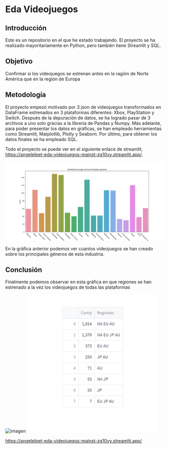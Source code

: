 # Eda Videojuegos
## Introducción
Este es un repositorio en el que he estado trabajando. El proyecto se ha realizado mayoritariamente en Python, pero también tiene Streamlit y SQL.

## Objetivo

Confirmar si los videojuegos se estrenan antes en la ragión de Norte América que en la región de Europa

## Metodología

El proyecto empezó motivado por 3 json de videojuegos transformados en DataFrame estrenados en 3 plataformas diferentes: Xbox, PlayStation y Switch. Después de la depuración de datos, se ha logrado pasar de 3 archivos a uno solo gracias a la librería de Pandas y Numpy. 
Más adelante, para poder presentar los datos en gráficas, se han empleado herramientas como Streamlit, Matplotlib, Plotly y Seaborn.
Por último, para obtener los datos finales se ha empleado SQL.

Todo el proyecto se puede ver en el siguiente enlace de streamlit, https://angelelpet-eda-videojuegos-mainst-zg10vy.streamlit.app/.

![imagen](src/data/generos.jpg)

En la gráfica anterior podemos ver cuantos videojuegos se han creado sobre los principales géneros de esta industria.

## Conclusión

Finalmente podemos observar en esta gráfica en que regiones se han estrenado a la vez los videojuegos de todas las plataformas

![imagen](src/data/PieConclusion.jpg)
![imagen](src/data/Comp_total.png)


https://angelelpet-eda-videojuegos-mainst-zg10vy.streamlit.app/
 
